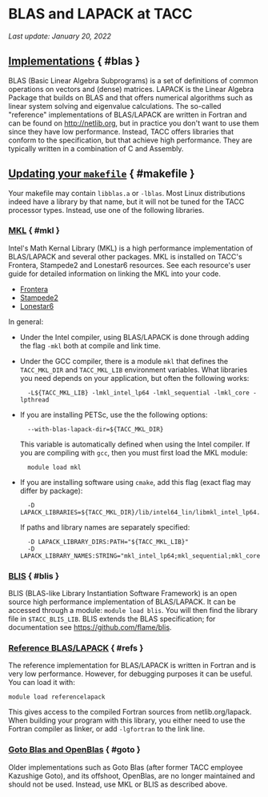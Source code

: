 # BLAS and LAPACK at TACC
*Last update: January 20, 2022*


## [Implementations](#blas) { #blas }

BLAS (Basic Linear Algebra Subprograms) is a set of definitions of common operations on vectors and (dense) matrices. LAPACK is the Linear Algebra Package that builds on BLAS and that offers numerical algorithms such as linear system solving and eigenvalue calculations. The so-called "reference" implementations of BLAS/LAPACK are written in Fortran and can be found on <http://netlib.org>, but in practice you don't want to use them since they have low performance. Instead, TACC offers libraries that conform to the specification, but that achieve high performance. They are typically written in a combination of C and Assembly.

## [Updating your `makefile`](#makefile) { #makefile }

Your makefile may contain `libblas.a` or `-lblas`. Most Linux distributions indeed have a library by that name, but it will not be tuned for the TACC processor types. Instead, use one of the following libraries.

### [MKL](#mkl) { #mkl }

Intel's Math Kernal Library (MKL) is a high performance implementation of BLAS/LAPACK and several other packages. MKL is installed on TACC's Frontera, Stampede2 and Lonestar6 resources. See each resource's user guide for detailed information on linking the MKL into your code.

* [Frontera](../../hpc/frontera#mkl)
* [Stampede2](../../hpc/stampede2#mkl)
* [Lonestar6](../../hpc/lonestar6#mkl)

In general:

* Under the Intel compiler, using BLAS/LAPACK is done through adding the flag `-mkl` both at compile and link time.

* Under the GCC compiler, there is a module `mkl` that defines the `TACC_MKL_DIR` and `TACC_MKL_LIB` environment variables. What libraries you need depends on your application, but often the following works:

		-L${TACC_MKL_LIB} -lmkl_intel_lp64 -lmkl_sequential -lmkl_core -lpthread

* If you are installing PETSc, use the the following options: 

		--with-blas-lapack-dir=${TACC_MKL_DIR}

	This variable is automatically defined when using the Intel compiler. If you are compiling with `gcc`, then you must first load the MKL module:

		module load mkl

* If you are installing software using `cmake`, add this flag (exact flag may differ by package):

		-D LAPACK_LIBRARIES=${TACC_MKL_DIR}/lib/intel64_lin/libmkl_intel_lp64.so;${TACC_MKL_DIR}/lib/intel64_lin/libmkl_core.so
	If paths and library names are separately specified:

		-D LAPACK_LIBRARY_DIRS:PATH="${TACC_MKL_LIB}"
		-D LAPACK_LIBRARY_NAMES:STRING="mkl_intel_lp64;mkl_sequential;mkl_core;pthread"


### [BLIS](#blis) { #blis }

BLIS (BLAS-like Library Instantiation Software Framework) is an open source high performance implementation of BLAS/LAPACK. It can be accessed through a module: `module load blis`. You will then find the library file in `$TACC_BLIS_LIB`. BLIS extends the BLAS specification; for documentation see <https://github.com/flame/blis>.

### [Reference BLAS/LAPACK](#refs) { #refs }

The reference implementation for BLAS/LAPACK is written in Fortran and is very low performance. However, for debugging purposes it can be useful. You can load it with:

	module load referencelapack

This gives access to the compiled Fortran sources from netlib.org/lapack. When building your program with this library, you either need to use the Fortran compiler as linker, or add `-lgfortran` to the link line.


### [Goto Blas and OpenBlas](#goto) { #goto }

Older implementations such as Goto Blas (after former TACC employee Kazushige Goto), and its offshoot, OpenBlas, are no longer maintained and should not be used. Instead, use MKL or BLIS as described above.



